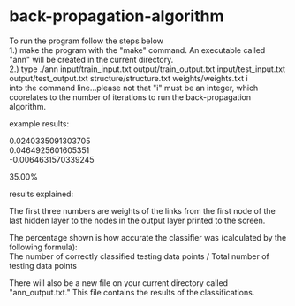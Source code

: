 # back-propagation-algorithm  
To run the program follow the steps below  
1.) make the program with the "make" command. An executable called "ann" will be created in the current directory.  
2.) type ./ann input/train_input.txt output/train_output.txt input/test_input.txt output/test_output.txt structure/structure.txt weights/weights.txt i  
into the command line...please not that "i" must be an integer, which coorelates to the number of iterations to run the back-propagation algorithm.  

example results:  

0.0240335091303705  
0.0464925601605351  
-0.0064631570339245  
  
35.00%  
  
results explained:

The first three numbers are weights of the links from the first node of the last hidden layer to the nodes in the output layer printed to the screen.  
  
The percentage shown is how accurate the classifier was (calculated by the following formula):  
The number of correctly classified testing data points / Total number of testing data points  
  
There will also be a new file on your current directory called "ann_output.txt." This file contains the results of the classifications.

